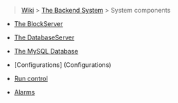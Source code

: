> [Wiki](Home) > [The Backend System](The-Backend-System) > System components

* [The BlockServer](BlockServer)

* [The DatabaseServer](The-DatabaseServer)

* [The MySQL Database](The-MySQL-Database)

* [Configurations] (Configurations)

* [Run control](Run-control)

* [Alarms](Alarms)
